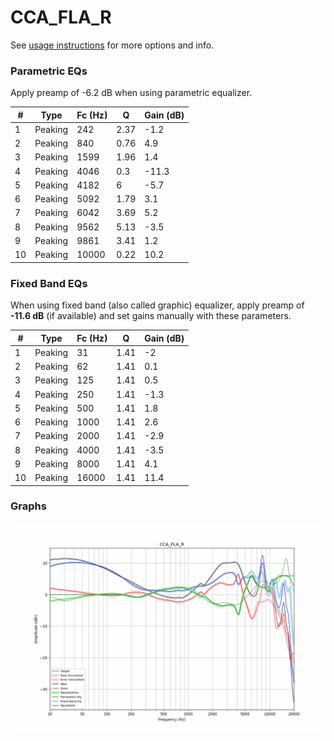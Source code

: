 # CCA_FLA_R
See [usage instructions](https://github.com/jaakkopasanen/AutoEq#usage) for more options and info.

### Parametric EQs
Apply preamp of -6.2 dB when using parametric equalizer.

|   # | Type    |   Fc (Hz) |    Q |   Gain (dB) |
|-----|---------|-----------|------|-------------|
|   1 | Peaking |       242 | 2.37 |        -1.2 |
|   2 | Peaking |       840 | 0.76 |         4.9 |
|   3 | Peaking |      1599 | 1.96 |         1.4 |
|   4 | Peaking |      4046 | 0.3  |       -11.3 |
|   5 | Peaking |      4182 | 6    |        -5.7 |
|   6 | Peaking |      5092 | 1.79 |         3.1 |
|   7 | Peaking |      6042 | 3.69 |         5.2 |
|   8 | Peaking |      9562 | 5.13 |        -3.5 |
|   9 | Peaking |      9861 | 3.41 |         1.2 |
|  10 | Peaking |     10000 | 0.22 |        10.2 |

### Fixed Band EQs
When using fixed band (also called graphic) equalizer, apply preamp of **-11.6 dB** (if available) and set gains manually with these parameters.

|   # | Type    |   Fc (Hz) |    Q |   Gain (dB) |
|-----|---------|-----------|------|-------------|
|   1 | Peaking |        31 | 1.41 |        -2   |
|   2 | Peaking |        62 | 1.41 |         0.1 |
|   3 | Peaking |       125 | 1.41 |         0.5 |
|   4 | Peaking |       250 | 1.41 |        -1.3 |
|   5 | Peaking |       500 | 1.41 |         1.8 |
|   6 | Peaking |      1000 | 1.41 |         2.6 |
|   7 | Peaking |      2000 | 1.41 |        -2.9 |
|   8 | Peaking |      4000 | 1.41 |        -3.5 |
|   9 | Peaking |      8000 | 1.41 |         4.1 |
|  10 | Peaking |     16000 | 1.41 |        11.4 |

### Graphs
![](./CCA_FLA_R.png)
